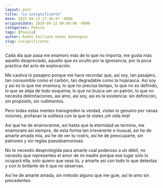 ```yaml
---
layout: post
title: "Lo insignificante"
date: 2025-08-13 17:36:47 -0800
originaldate: 2020-09-22 00:00:00 -0800
categories: Poesía
tags: [Poesía]
author: Rubén Emiliano Gómez Domínguez
slug: insignificante
---
```


Cada día que pasa me enamoro más de lo que no importa, me gusta más aquello despreciado, aquello que es oculto por la ignorancia, por la poca práctica del acto de exploración.

Me cautiva lo pasajero porque me hace recordar que, así soy, tan pasajero, tan consumible como el carbón, tan degradable como la hojarasca. Así soy y así es lo que me enamora, lo que no precisa tiempo, lo que no es definido, lo que se aleja de todo esquema, lo que no busca ser un patrón, lo que no necesita delimitaciones, así amo, así soy, así es la existencia: sin definición, sin propósito, sin rudimentos. 

Pero todas estas mentes transgreden la verdad, violan lo genuino por vanas visiones, profanan la sutileza con la que te vistes ¡oh vida mía!

Así que he de enamorarme, así hasta que la eternidad se termine, me enamorare así siempre, de esta forma tan irreverente e inusual, así he de amarte amada mía, así he de ver tu rostro, así he de preocuparte, sin patrones y sin reglas pseudoamorosas.

No te necesito desprotegida para amarte cual poderoso a un débil, no necesito que representes el amor de mi madre porque ese lugar solo lo ocupará ella, solo quiero que seas tú, y amarte así con todo lo que detestas y con lo brillante de ti que no observas.

Así he de amarte amada, sin método alguno que me guíe, así te amo sin precedentes.